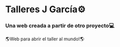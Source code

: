 # Talleres J García⚙️

### Una web creada a partir de otro proyecto💻

🌎Web para abrir el taller al mundo!🌎